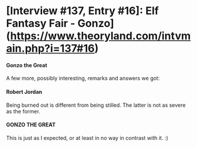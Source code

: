 # [Interview #137, Entry #16]: Elf Fantasy Fair - Gonzo](https://www.theoryland.com/intvmain.php?i=137#16)

#### Gonzo the Great

A few more, possibly interesting, remarks and answers we got:

#### Robert Jordan

Being burned out is different from being stilled. The latter is not as severe as the former.

#### GONZO THE GREAT

This is just as I expected, or at least in no way in contrast with it. :)

